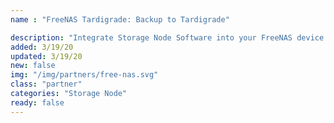 ```yaml
---
name : "FreeNAS Tardigrade: Backup to Tardigrade"

description: "Integrate Storage Node Software into your FreeNAS device."
added: 3/19/20
updated: 3/19/20
new: false
img: "/img/partners/free-nas.svg"
class: "partner"
categories: "Storage Node"
ready: false
---
```

